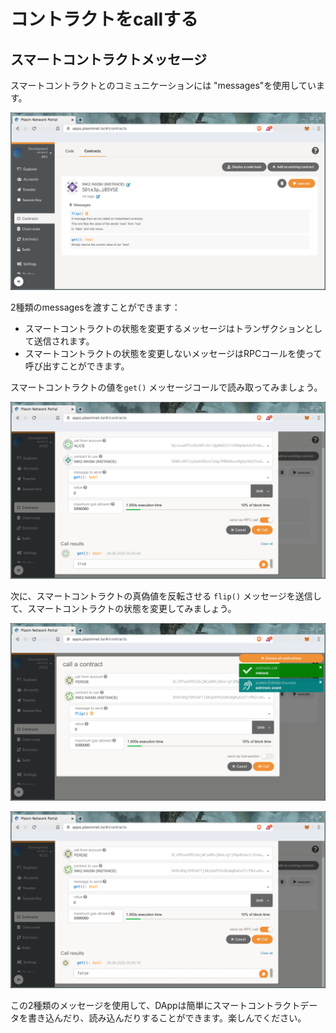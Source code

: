 # コントラクトをcallする

## スマートコントラクトメッセージ

スマートコントラクトとのコミュニケーションには "messages"を使用しています。

![](../../../.gitbook/assets/messages.png)

2種類のmessagesを渡すことができます：

* スマートコントラクトの状態を変更するメッセージはトランザクションとして送信されます。
* スマートコントラクトの状態を変更しないメッセージはRPCコールを使って呼び出すことができます。

スマートコントラクトの値を`get()` メッセージコールで読み取ってみましょう。

![This smart contract was deployed with enabled state flag.](../../../.gitbook/assets/get_interaction.png)

次に、スマートコントラクトの真偽値を反転させる `flip()` メッセージを送信して、スマートコントラクトの状態を変更してみましょう。

![Flip call is a transaction.](../../../.gitbook/assets/flip.png)

![New contract flag value reached.](../../../.gitbook/assets/get_new.png)

この2種類のメッセージを使用して、DAppは簡単にスマートコントラクトデータを書き込んだり、読み込んだりすることができます。楽しんでください。

